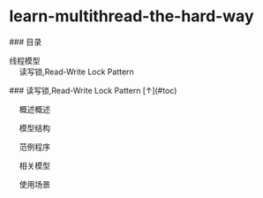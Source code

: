 # learn-multithread-the-hard-way


<div id="toc">
### 目录

* [线程模型](#thread-parttern)
  * [读写锁,Read-Write Lock Pattern](#read-write-lock)
  





<div id="read-write-lock">
### 读写锁,Read-Write Lock Pattern [↑](#toc)

- 概述概述

- 模型结构

- 范例程序

- 相关模型

- 使用场景
